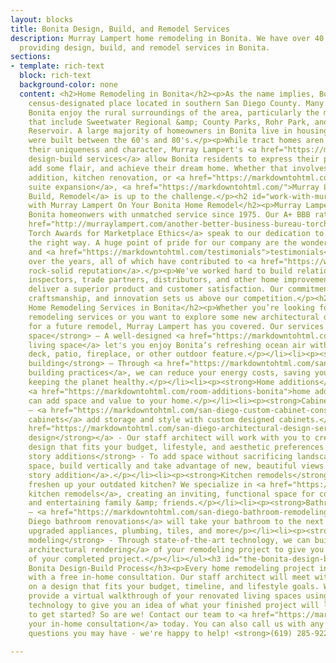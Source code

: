 ```yaml
---
layout: blocks
title: Bonita Design, Build, and Remodel Services
description: Murray Lampert home remodeling in Bonita. We have over 40 years experience
  providing design, build, and remodel services in Bonita.
sections:
- template: rich-text
  block: rich-text
  background-color: none
  content: <h2>Home Remodeling in Bonita</h2><p>As the name implies, Bonita is a beautiful
    census-designated place located in southern San Diego County. Many residents in
    Bonita enjoy the rural surroundings of the area, particularly the myriad of parks
    that include Sweetwater Regional &amp; County Parks, Rohr Park, and Sweetwater
    Reservoir. A large majority of homeowners in Bonita live in housing tracts that
    were built between the 60's and 80's.</p><p>While tract homes aren't known for
    their uniqueness and character, Murray Lampert's <a href="https://markdowntohtml.com/san-diego-home-design-services">custom
    design-build services</a> allow Bonita residents to express their personality,
    add some flair, and achieve their dream home. Whether that involves a second story
    addition, kitchen renovation, or <a href="https://markdowntohtml.com/san-diego-in-law-suites">in-law
    suite expansion</a>, <a href="https://markdowntohtml.com/">Murray Lampert Design,
    Build, Remodel</a> is up to the challenge.</p><h2 id="work-with-murray-lampert-on-your-bonita-home-remodel">Work
    with Murray Lampert On Your Bonita Home Remodel</h2><p>Murray Lampert has served
    Bonita homeonwers with unmatched service since 1975. Our A+ BBB rating and <a
    href="http://murraylampert.com/another-better-business-bureau-torch-award/">four
    Torch Awards for Marketplace Ethics</a> speak to our dedication to doing business
    the right way. A huge point of pride for our company are the wonderful <a href="https://markdowntohtml.com/reviews">reviews</a>
    and <a href="https://markdowntohtml.com/testimonials">testimonials</a> we've received
    over the years, all of which have contributed to <a href="https://www.youtube.com/watch?v=giqHdMKlHfI">our
    rock-solid reputation</a>.</p><p>We've worked hard to build relationships with
    inspectors, trade partners, distributors, and other home improvement experts to
    deliver a superior product and customer satisfaction. Our commitment to service,
    craftsmanship, and innovation sets us above our competition.</p><h2 id="our-home-remodeling-services-in-bonita">Our
    Home Remodeling Services in Bonita</h2><p>Whether you’re looking for Bonita home
    remodeling services or you want to explore some new architectural design ideas
    for a future remodel, Murray Lampert has you covered. Our services include:</p><ul><li><p><strong>Outdoor
    space</strong> – A well-designed <a href="https://markdowntohtml.com/san-diego-outdoor-living-space-design/">outdoor
    living space</a> let's you enjoy Bonita’s refreshing ocean air with a complete
    deck, patio, fireplace, or other outdoor feature.</p></li><li><p><strong>Green
    building</strong> – Through <a href="https://markdowntohtml.com/san-diego-green-home-construction">green
    building practices</a>, we can reduce your energy costs, saving you money and
    keeping the planet healthy.</p></li><li><p><strong>Home additions</strong> - A
    <a href="https://markdowntohtml.com/room-additions-bonita">home addition in Bonita</a>
    can add space and value to your home.</p></li><li><p><strong>Cabinets</strong>
    – <a href="https://markdowntohtml.com/san-diego-custom-cabinet-construction-services">Custom
    cabinets</a> add storage and style with custom designed cabinets.</p></li><li><p><a
    href="https://markdowntohtml.com/san-diego-architectural-design-services"><strong>Architectural
    design</strong></a> - Our staff architect will work with you to create a custom
    design that fits your budget, lifestyle, and aesthetic preferences.</p></li><li><p><strong>Second
    story additions</strong> - To add space without sacrificing landscaping or yard
    space, build vertically and take advantage of new, beautiful views with <a href="https://markdowntohtml.com/san-diego-second-story-addition">second
    story addition</a>.</p></li><li><p><strong>Kitchen remodels</strong> - Need to
    freshen up your outdated kitchen? We specialize in <a href="https://markdowntohtml.com/kitchen-remodeling-bonita">Bonita
    kitchen remodels</a>, creating an inviting, functional space for cooking meals
    and entertaining family &amp; friends.</p></li><li><p><strong>Bathroom renovations</strong>
    – <a href="https://markdowntohtml.com/san-diego-bathroom-remodeling-services">San
    Diego bathroom renovations</a> will take your bathroom to the next level with
    upgraded appliances, plumbing, tiles, and more</p></li><li><p><strong>3D project
    modeling</strong> - Through state-of-the-art technology, we can build a <a href="https://markdowntohtml.com/3d-architectural-rendering-services">3D
    architectural rendering</a> of your remodeling project to give you a better idea
    of your completed project.</p></li></ul><h3 id="the-bonita-design-build-process">The
    Bonita Design-Build Process</h3><p>Every home remodeling project in Bonita begins
    with a free in-home consultation. Our staff architect will meet with you to collaborate
    on a design that fits your budget, timeline, and lifestyle goals. We can even
    provide a virtual walkthrough of your renovated living spaces using 3D rendering
    technology to give you an idea of what your finished project will look like.</p><p>Ready
    to get started? So are we! Contact our team to <a href="https://markdowntohtml.com/#quick-contact">schedule
    your in-home consultation</a> today. You can also call us with any remodeling
    questions you may have - we're happy to help! <strong>(619) 285-9222</strong></p>

---
```

